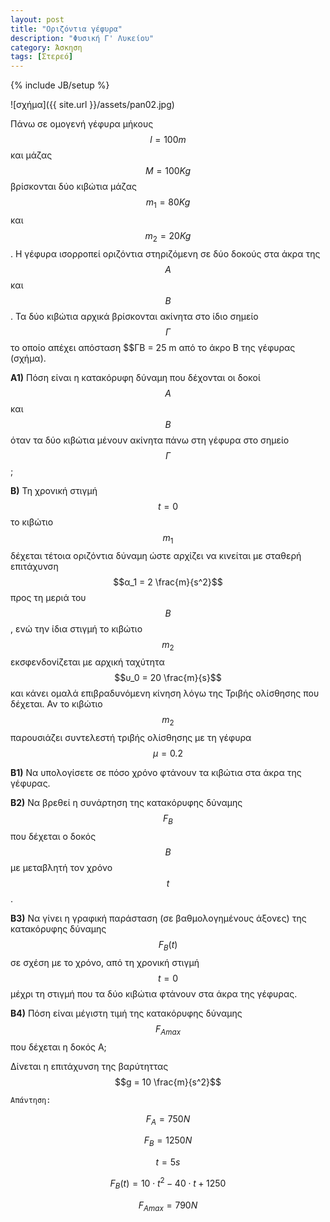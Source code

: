 ```yaml
---
layout: post
title: "Οριζόντια γέφυρα"
description: "Φυσική Γ' Λυκείου"
category: Άσκηση
tags: [Στερεό]
---
```

{% include JB/setup %}


![σχήμα]({{ site.url }}/assets/pan02.jpg) 


Πάνω σε ομογενή γέφυρα μήκους $$l = 100 m$$ και μάζας $$M = 100 Kg$$ βρίσκονται δύο κιβώτια μάζας $$m_1 = 80 Kg$$ και $$m_2 = 20 Kg$$. Η γέφυρα ισορροπεί οριζόντια στηριζόμενη σε δύο δοκούς στα άκρα της $$Α$$ και $$Β$$. Τα δύο κιβώτια αρχικά βρίσκονται ακίνητα στο ίδιο σημείο $$Γ$$ το οποίο απέχει απόσταση $$ΓB = 25 m από το άκρο Β της γέφυρας (σχήμα).


**Α1)** Πόση είναι η κατακόρυφη δύναμη που δέχονται οι δοκοί $$Α$$ και $$Β$$ όταν τα δύο κιβώτια μένουν ακίνητα πάνω στη γέφυρα στο σημείο $$Γ$$;


**Β)** Τη χρονική στιγμή $$t = 0$$ το κιβώτιο $$m_1$$ δέχεται τέτοια οριζόντια δύναμη ώστε αρχίζει να κινείται με σταθερή επιτάχυνση $$α_1 = 2 \frac{m}{s^2}$$ προς τη μεριά του $$Β$$, ενώ την ίδια στιγμή το κιβώτιο $$m_2$$ εκσφενδονίζεται με αρχική ταχύτητα $$υ_0 = 20 \frac{m}{s}$$ και κάνει ομαλά επιβραδυνόμενη κίνηση λόγω της Τριβής ολίσθησης που δέχεται. Αν το
κιβώτιο $$m_2$$ παρουσιάζει συντελεστή τριβής ολίσθησης με τη γέφυρα $$μ = 0.2$$


**Β1)** Να υπολογίσετε σε πόσο χρόνο φτάνουν τα κιβώτια στα άκρα της γέφυρας.


**Β2)** Να βρεθεί η συνάρτηση της κατακόρυφης δύναμης $$F_B$$ που δέχεται ο δοκός $$Β$$ με μεταβλητή τον χρόνο $$t$$.


**Β3)** Να γίνει η γραφική παράσταση (σε βαθμολογημένους άξονες) της κατακόρυφης δύναμης $$F_B (t)$$ σε σχέση με το χρόνο, από τη χρονική στιγμή $$t = 0$$ μέχρι τη στιγμή που τα δύο κιβώτια φτάνουν στα άκρα της γέφυρας.


**Β4)** Πόση είναι μέγιστη τιμή της κατακόρυφης δύναμης $$F_{Amax}$$ που δέχεται η δοκός Α;


∆ίνεται η επιτάχυνση της βαρύτηττας $$g = 10 \frac{m}{s^2}$$


`Απάντηση:`

$$F_A = 750N$$

$$F_B = 1250N$$

$$t = 5s$$

$$F_B (t) = 10\cdot t^2 -40 \cdot t +1250$$

$$F_{Amax} = 790N$$